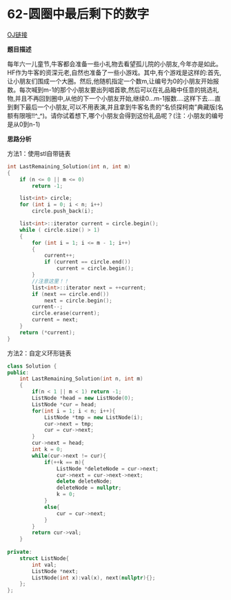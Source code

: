 # 62-圆圈中最后剩下的数字

[OJ链接](https://www.nowcoder.com/practice/f78a359491e64a50bce2d89cff857eb6?tpId=13&tqId=11199&tPage=1&rp=1&ru=/ta/coding-interviews&qru=/ta/coding-interviews/question-ranking)

**题目描述**

每年六一儿童节,牛客都会准备一些小礼物去看望孤儿院的小朋友,今年亦是如此。HF作为牛客的资深元老,自然也准备了一些小游戏。其中,有个游戏是这样的:首先,让小朋友们围成一个大圈。然后,他随机指定一个数m,让编号为0的小朋友开始报数。每次喊到m-1的那个小朋友要出列唱首歌,然后可以在礼品箱中任意的挑选礼物,并且不再回到圈中,从他的下一个小朋友开始,继续0...m-1报数....这样下去....直到剩下最后一个小朋友,可以不用表演,并且拿到牛客名贵的“名侦探柯南”典藏版(名额有限哦!!^_^)。请你试着想下,哪个小朋友会得到这份礼品呢？(注：小朋友的编号是从0到n-1)

**思路分析**

方法1：使用stl自带链表

```c++
int LastRemaining_Solution(int n, int m)
{
	if (n <= 0 || m <= 0)
		return -1;

	list<int> circle;
	for (int i = 0; i < n; i++)
		circle.push_back(i);

	list<int>::iterator current = circle.begin();
	while ( circle.size() > 1)
	{
		for (int i = 1; i <= m - 1; i++)
		{
			current++;
			if (current == circle.end())
				current = circle.begin();
		}
		//注意这里！！
		list<int>::iterator next = ++current;
		if (next == circle.end())
			next = circle.begin();
		current--;
		circle.erase(current);
		current = next;
	}
	return (*current);
}
```

方法2：自定义环形链表

```c++
class Solution {
public:
    int LastRemaining_Solution(int n, int m)
    {
        if(n < 1 || m < 1) return -1;
        ListNode *head = new ListNode(0);
        ListNode *cur = head;
        for(int i = 1; i < n; i++){
            ListNode *tmp = new ListNode(i);
            cur->next = tmp;
            cur = cur->next;
        }
        cur->next = head;
        int k = 0;
        while(cur->next != cur){
            if(++k == m){
                ListNode *deleteNode = cur->next;
                cur->next = cur->next->next;
                delete deleteNode;
                deleteNode = nullptr;
                k = 0;
            }
            else{
                cur = cur->next;
            }
        }
        return cur->val;
    }
    
private:
    struct ListNode{
        int val;
        ListNode *next;
        ListNode(int x):val(x), next(nullptr){};
    };
};
```

